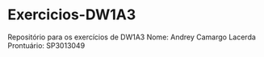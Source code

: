 # Exercicios-DW1A3
Repositório para os exercícios de DW1A3
Nome: Andrey Camargo Lacerda
Prontuário: SP3013049
